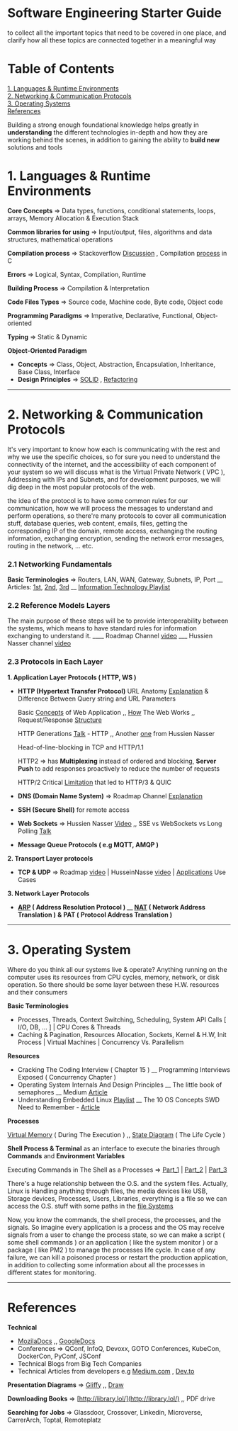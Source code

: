 # Software Engineering Starter Guide
to collect all the important topics that need to be covered in one place, and clarify how all these topics are connected together in a meaningful way

# Table of Contents
[1. Languages & Runtime Environments](#1-languages--runtime-environments)  
[2. Networking & Communication Protocols](#2-networking--communication-protocols)  
[3. Operating Systems](#3-operating-systems)  
[References](#references)

Building a strong enough foundational knowledge helps greatly in **understanding** the different technologies in-depth and how they are working behind the scenes, in addition to gaining the ability to **build new** solutions and tools


# 1. Languages & Runtime Environments

**Core Concepts** ⇒  Data types, functions, conditional statements, loops, arrays, Memory Allocation & Execution Stack 

**Common libraries for using** ⇒ Input/output, files, algorithms and data structures, mathematical operations 

**Compilation process** ⇒ Stackoverflow [Discussion](https://stackoverflow.com/questions/6264249/how-does-the-compilation-linking-process-work) , Compilation [process](https://www.javatpoint.com/compilation-process-in-c) in C

**Errors** ⇒ Logical, Syntax, Compilation, Runtime

**Building Process** ⇒ Compilation & Interpretation

**Code Files Types** ⇒ Source code, Machine code, Byte code, Object code

**Programming Paradigms** ⇒ Imperative, Declarative, Functional, Object-oriented

**Typing** ⇒ Static & Dynamic

**Object-Oriented Paradigm** 

- **Concepts** ⇒ Class, Object, Abstraction, Encapsulation, Inheritance, Base Class, Interface
- **Design Principles** ⇒ [SOLID](https://www.digitalocean.com/community/conceptual_articles/s-o-l-i-d-the-first-five-principles-of-object-oriented-design) , [Refactoring](http://sourcemaking.com/refactoring/smells)

---

# 2. Networking & Communication Protocols

It's very important to know how each is communicating with the rest and why we use the specific choices, so for sure you need to understand the connectivity of the internet, and the accessibility of each component of your system so we will discuss what is the Virtual Private Network ( VPC ), Addressing with IPs and Subnets, and for development purposes, we will dig deep in the most popular protocols of the web.

the idea of the protocol is to have some common rules for our communication, how we will process the messages to understand and perform operations, so there're many protocols to cover all communication stuff, database queries, web content, emails, files, getting the corresponding IP of the domain, remote access, exchanging the routing information, exchanging encryption, sending the network error messages, routing in the network, ... etc.

### 2.1 Networking Fundamentals

**Basic Terminologies** ⇒  Routers, LAN, WAN, Gateway, Subnets, IP, Port __ Articles: [1st](https://implictthoughts.wordpress.com/2019/05/18/walk-through-computer-networking-fundamentals-part-1/), [2nd](https://implictthoughts.wordpress.com/2019/05/19/walk-through-computer-networking-fundamentals-part-2/), [3rd](https://implictthoughts.wordpress.com/2019/05/20/walk-through-computer-networking-fundamentals-part-3/) __ [Information Technology Playlist](https://www.youtube.com/playlist?list=PL7zRJGi6nMRzHkyXpGZJg3KfRSCrF15Jg) 

### 2.2 Reference Models Layers

The main purpose of these steps will be to provide interoperability between the systems, which means to have standard rules for information exchanging to understand it. ____ Roadmap Channel [video](https://www.youtube.com/watch?v=dV8mjZd1OtU&ab_channel=theroadmap) ___ Hussien Nasser channel [video](https://www.youtube.com/watch?v=7IS7gigunyI&ab_channel=HusseinNasser)

### 2.3 Protocols in Each Layer

**1. Application Layer Protocols ( HTTP, WS )**

- **HTTP (Hypertext Transfer Protocol)**
URL Anatomy [Explanation](https://www.youtube.com/watch?v=ADQ_rhefgEk) & Difference Between Query string and URL Parameters

    Basic [Concepts](https://www.youtube.com/watch?v=RsQ1tFLwldY) of Web Application ,, [How](https://www.youtube.com/watch?v=hJHvdBlSxug&ab_channel=Academind) The Web Works ,, Request/Response [Structure](https://www.youtube.com/watch?v=sxiRFwQ1RJ4)

    HTTP Generations [Talk](https://www.youtube.com/watch?v=idViw4anA6E&ab_channel=Codegram) - HTTP ,, Another [one](https://youtu.be/0OrmKCB0UrQ) from Hussien Nasser

    Head-of-line-blocking in TCP and HTTP/1.1

    HTTP2 ⇒ has **Multiplexing** instead of ordered and blocking, **Server Push** to add responses proactively to reduce the number of requests

    HTTP/2 Critical [Limitation](https://www.youtube.com/watch?v=GriONb4EfPY&ab_channel=HusseinNasser) that led to HTTP/3 & QUIC

- **DNS (Domain Name System)** ⇒ Roadmap Channel [Explanation](https://www.youtube.com/watch?v=Wj0od2ag5sk)
- **SSH (Secure Shell)** for remote access
- **Web Sockets** ⇒ Hussien Nasser [Video](https://youtu.be/2Nt-ZrNP22A) ,, SSE vs WebSockets vs Long Polling [Talk](https://www.youtube.com/watch?v=n9mRjkQg3VE&ab_channel=FestGroup)
- **Message Queue Protocols ( e.g MQTT, AMQP )**

**2. Transport Layer protocols** 

- **TCP & UDP** ⇒ Roadmap [video](https://www.youtube.com/watch?v=37AFBZv4_6Y) | HusseinNasse [video](https://www.youtube.com/watch?v=qqRYkcta6IE)  |  [Applications](https://www.youtube.com/watch?v=G86axGfnWag) Use Cases

**3. Network Layer Protocols**

- **[ARP](https://www.youtube.com/watch?v=mqWEWye-8m8&ab_channel=HusseinNasser) ( Address Resolution Protocol ) __ [NAT](https://www.youtube.com/watch?v=RG97rvw1eUo&ab_channel=HusseinNasser) ( Network Address Translation )** **&** **PAT (** **Protocol Address Translation )**

---

# 3. Operating System

Where do you think all our systems live & operate? Anything running on the computer uses its resources from CPU cycles, memory, network, or disk operation. So there should be some layer between these H.W. resources and their consumers

**Basic Terminologies**

- Processes, Threads, Context Switching, Scheduling, System API Calls [ I/O, DB, … ] | CPU Cores & Threads
- Caching & Pagination, Resources Allocation, Sockets, Kernel & H.W, Init Process | Virtual Machines | Concurrency Vs. Parallelism

**Resources**

- Cracking The Coding Interview ( Chapter 15 ) __ Programming Interviews Exposed ( Concurrency Chapter )
- Operating System Internals And Design Principles __ The little book of semaphores __ Medium [Article](https://medium.com/cracking-the-data-science-interview/the-10-operating-system-concepts-software-developers-need-to-remember-480d0734d710)
- Understanding Embedded Linux [Playlist](https://www.youtube.com/playlist?list=PLWXRxAK4bUzc9gq-W2xWDe9zEaDcowLfs) __ The 10 OS Concepts SWD Need to Remember - [Article](https://medium.com/cracking-the-data-science-interview/the-10-operating-system-concepts-software-developers-need-to-remember-480d0734d710)

**Processes**

[Virtual Memory](https://www.youtube.com/watch?v=hEh6ZVP_U1w) ( During The Execution ) ,, [State Diagram](https://www.youtube.com/watch?v=JhWREa77Z88) ( The Life Cycle )

**Shell Process & Terminal** as an interface to execute the binaries through **Commands** and **Environment Variables**

Executing Commands in The Shell as a Processes  ⇒  [Part_1](https://www.youtube.com/watch?v=lrQpf39CbFA)  |   [Part_2](https://www.youtube.com/watch?v=3QTDkcnlH9A)  |  [Part_3](https://www.youtube.com/watch?v=cli9fyCvbWQ)

There's a huge relationship between the O.S. and the system files. Actually, Linux is Handling anything through files, the media devices like USB, Storage devices, Processes, Users, Libraries, everything is a file so we can access the O.S. stuff with some paths in the [file Systems](https://www.youtube.com/watch?v=KN8YgJnShPM)

Now, you know the commands, the shell process, the processes, and the signals. So imagine every application is a process and the OS may receive signals from a user to change the process state, so we can make a script ( some shell commands ) or an application ( like the system monitor ) or a package ( like PM2 ) to manage the processes life cycle. In case of any failure, we can kill a poisoned process or restart the production application, in addition to collecting some information about all the processes in different states for monitoring.

---

# References

**Technical** 

- [MozilaDocs](http://developer.mozilla.org) ,, [GoogleDocs](http://developers.google.com/web)
- Conferences ⇒ QConf, InfoQ, Devoxx, GOTO Conferences, KubeCon, DockerCon, PyConf, JSConf
- Technical Blogs from Big Tech Companies
- Technical Articles from developers e.g [Medium.com](http://medium.com) , [Dev.to](http://dev.to)

**Presentation Diagrams** ⇒ [Gliffy](https://gliffy.com) ,, [Draw](https://draw.io)

**Downloading Books** ⇒ [http://library.lol/](http://library.lol/) ,, PDF drive

**Searching for Jobs** ⇒ Glassdoor, Crossover, Linkedin, Microverse, CarrerArch, Toptal, Remoteplatz
